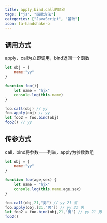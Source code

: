 ```yaml
---
title: apply,bind,call的区别
tags: ["js", "函数方法"]
categories: ["JavaScript", "基础"]
icon: fa-handshake-o
---
```


## 调用方式

apply，call为立即调用，bind返回一个函数

```js
let obj = {
    name:"yy"
}

function foo(){
    let name = "hjx"
    console.log(this.name)
}

foo.call(obj) // yy
foo.apply(obj) // yy
let foo2 = foo.bind(obj) 
foo2() // yy
```

## 传参方式

call，bind将参数一一列举，apply为参数数组

```js
let obj = {
    name:"yy"
}

function foo(age,sex) {
    let name = "hjx"
    console.log(this.name,age,sex)
}

foo.call(obj,21,"男") // yy 21 男
foo.apply(obj,[21,"男"]) // yy 21 男
let foo2 = foo.bind(obj,21,"男") // yy 21 男
foo2()
```

<!--more-->